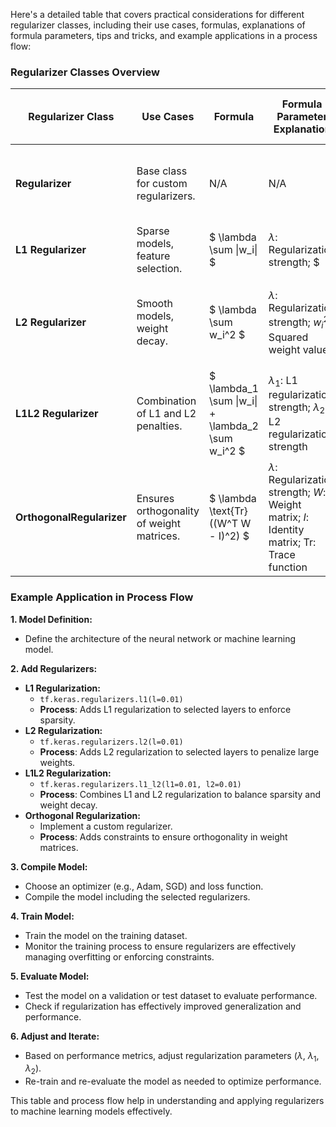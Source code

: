 Here's a detailed table that covers practical considerations for different regularizer classes, including their use cases, formulas, explanations of formula parameters, tips and tricks, and example applications in a process flow:

### Regularizer Classes Overview

| **Regularizer Class**    | **Use Cases**                                    | **Formula**                                           | **Formula Parameter Explanation**                              | **Tips and Tricks**                              | **Example Application in Process Flow**                            |
|--------------------------|--------------------------------------------------|------------------------------------------------------|---------------------------------------------------------------|--------------------------------------------------|--------------------------------------------------------------------|
| **Regularizer**          | Base class for custom regularizers.              | N/A                                                  | N/A                                                           | Provides a framework for custom regularizers.    | Implement custom regularization by inheriting from this class.      |
| **L1 Regularizer**       | Sparse models, feature selection.               | $ \lambda \sum \|w_i\| $                            | $\lambda$: Regularization strength; $|w_i|$: Absolute weight values | Promotes sparsity; be cautious with $\lambda$ to avoid underfitting. | Apply in models where feature sparsity is desired (e.g., Lasso regression). |
| **L2 Regularizer**       | Smooth models, weight decay.                    | $ \lambda \sum w_i^2 $                            | $\lambda$: Regularization strength; $w_i^2$: Squared weight values | Helps prevent overfitting by penalizing large weights; moderate $\lambda$ values are recommended. | Apply in models to control weight magnitude (e.g., Ridge regression). |
| **L1L2 Regularizer**     | Combination of L1 and L2 penalties.              | $ \lambda_1 \sum \|w_i\| + \lambda_2 \sum w_i^2 $  | $\lambda_1$: L1 regularization strength; $\lambda_2$: L2 regularization strength | Balances sparsity and weight decay; tune both $\lambda_1$ and $\lambda_2$ for optimal results. | Use when a balance of sparsity and weight control is needed (e.g., Elastic Net). |
| **OrthogonalRegularizer**| Ensures orthogonality of weight matrices.        | $ \lambda \text{Tr}((W^T W - I)^2) $              | $\lambda$: Regularization strength; $W$: Weight matrix; $I$: Identity matrix; $\text{Tr}$: Trace function | Useful for decorrelated features; can be computationally intensive. | Apply to ensure weights in neural networks are orthogonal.           |

### Example Application in Process Flow

**1. Model Definition:**
   - Define the architecture of the neural network or machine learning model.

**2. Add Regularizers:**
   - **L1 Regularization:**
     - `tf.keras.regularizers.l1(l=0.01)`
     - **Process**: Adds L1 regularization to selected layers to enforce sparsity.
   - **L2 Regularization:**
     - `tf.keras.regularizers.l2(l=0.01)`
     - **Process**: Adds L2 regularization to selected layers to penalize large weights.
   - **L1L2 Regularization:**
     - `tf.keras.regularizers.l1_l2(l1=0.01, l2=0.01)`
     - **Process**: Combines L1 and L2 regularization to balance sparsity and weight decay.
   - **Orthogonal Regularization:**
     - Implement a custom regularizer.
     - **Process**: Adds constraints to ensure orthogonality in weight matrices.

**3. Compile Model:**
   - Choose an optimizer (e.g., Adam, SGD) and loss function.
   - Compile the model including the selected regularizers.

**4. Train Model:**
   - Train the model on the training dataset.
   - Monitor the training process to ensure regularizers are effectively managing overfitting or enforcing constraints.

**5. Evaluate Model:**
   - Test the model on a validation or test dataset to evaluate performance.
   - Check if regularization has effectively improved generalization and performance.

**6. Adjust and Iterate:**
   - Based on performance metrics, adjust regularization parameters ($\lambda$, $\lambda_1$, $\lambda_2$).
   - Re-train and re-evaluate the model as needed to optimize performance.

This table and process flow help in understanding and applying regularizers to machine learning models effectively.